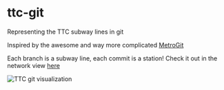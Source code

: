 # ttc-git
Representing the TTC subway lines in git

Inspired by the awesome and way more complicated [MetroGit](https://github.com/vbarbaresi/MetroGit)

Each branch is a subway line, each commit is a station! Check it out in the network view [here](https://github.com/lauradegroot/ttc-git/network)

![TTC git visualization](http://i.imgur.com/Wivv4zJ.png)
